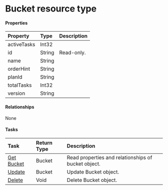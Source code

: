 # Bucket resource type



#### Properties
| Property	   | Type	|Description|
|:---------------|:--------|:----------|
|activeTasks|Int32||
|id|String| Read-only.|
|name|String||
|orderHint|String||
|planId|String||
|totalTasks|Int32||
|version|String||

#### Relationships
None


#### Tasks

| Task		   | Return Type	|Description|
|:---------------|:--------|:----------|
|[Get Bucket](../api/bucket_get.md) | Bucket |Read properties and relationships of bucket object.|
|[Update](../api/bucket_update.md) | Bucket	|Update Bucket object. |
|[Delete](../api/bucket_delete.md) | Void	|Delete Bucket object. |
